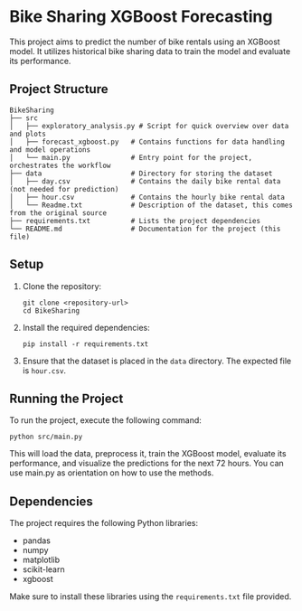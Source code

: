 # Bike Sharing XGBoost Forecasting

This project aims to predict the number of bike rentals using an XGBoost model. It utilizes 
historical bike sharing data to train the model and evaluate its performance.

## Project Structure

```
BikeSharing
├── src
│   ├── exploratory_analysis.py # Script for quick overview over data and plots 
│   ├── forecast_xgboost.py   # Contains functions for data handling and model operations
│   └── main.py               # Entry point for the project, orchestrates the workflow
├── data                      # Directory for storing the dataset
│   ├── day.csv               # Contains the daily bike rental data (not needed for prediction)
│   ├── hour.csv              # Contains the hourly bike rental data
│   └── Readme.txt            # Description of the dataset, this comes from the original source
├── requirements.txt          # Lists the project dependencies
└── README.md                 # Documentation for the project (this file)
```

## Setup

1. Clone the repository:
   ```
   git clone <repository-url>
   cd BikeSharing
   ```

2. Install the required dependencies:
   ```
   pip install -r requirements.txt
   ```

3. Ensure that the dataset is placed in the `data` directory. The expected file is `hour.csv`.

## Running the Project

To run the project, execute the following command:
```
python src/main.py
```

This will load the data, preprocess it, train the XGBoost model, evaluate its performance, and 
visualize the predictions for the next 72 hours. You can use main.py as orientation on how to use 
the methods.

## Dependencies

The project requires the following Python libraries:
- pandas
- numpy
- matplotlib
- scikit-learn
- xgboost

Make sure to install these libraries using the `requirements.txt` file provided.